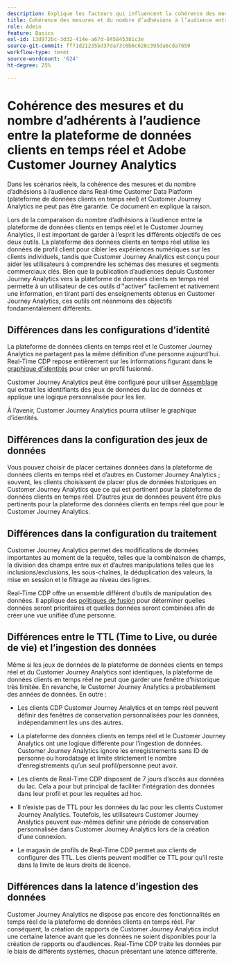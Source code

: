 ```yaml
---
description: Explique les facteurs qui influencent la cohérence des mesures et du nombre d’adhésions à l’audience entre Real-time Customer Data Platform (plateforme de données clients en temps réel) et Customer Journey Analytics.
title: Cohérence des mesures et du nombre d’adhésions à l’audience entre la plateforme des données clients en temps réel et le Customer Journey Analytics
role: Admin
feature: Basics
exl-id: 13d972bc-3d32-414e-a67d-845845381c3e
source-git-commit: ff71d21235bd37da73c0b6c628c395da6cda7659
workflow-type: tm+mt
source-wordcount: '624'
ht-degree: 25%

---
```



# Cohérence des mesures et du nombre d’adhérents à l’audience entre la plateforme de données clients en temps réel et Adobe Customer Journey Analytics

Dans les scénarios réels, la cohérence des mesures et du nombre d’adhésions à l’audience dans Real-time Customer Data Platform (plateforme de données clients en temps réel) et Customer Journey Analytics ne peut pas être garantie. Ce document en explique la raison.

Lors de la comparaison du nombre d’adhésions à l’audience entre la plateforme de données clients en temps réel et le Customer Journey Analytics, il est important de garder à l’esprit les différents objectifs de ces deux outils. La plateforme des données clients en temps réel utilise les données de profil client pour cibler les expériences numériques sur les clients individuels, tandis que Customer Journey Analytics est conçu pour aider les utilisateurs à comprendre les schémas des mesures et segments commerciaux clés. Bien que la publication d’audiences depuis Customer Journey Analytics vers la plateforme de données clients en temps réel permette à un utilisateur de ces outils d’&quot;activer&quot; facilement et nativement une information, en tirant parti des enseignements obtenus en Customer Journey Analytics, ces outils ont néanmoins des objectifs fondamentalement différents.

## Différences dans les configurations d’identité

La plateforme de données clients en temps réel et le Customer Journey Analytics ne partagent pas la même définition d’une personne aujourd’hui. Real-Time CDP repose entièrement sur les informations figurant dans le [graphique d’identités](https://experienceleague.adobe.com/docs/platform-learn/tutorials/identities/understanding-identity-and-identity-graphs.html?lang=fr) pour créer un profil fusionné.

Customer Journey Analytics peut être configuré pour utiliser [Assemblage](../stitching/overview.md) qui extrait les identifiants des jeux de données du lac de données et applique une logique personnalisée pour les lier.

À l’avenir, Customer Journey Analytics pourra utiliser le graphique d’identités.

## Différences dans la configuration des jeux de données

Vous pouvez choisir de placer certaines données dans la plateforme de données clients en temps réel et d’autres en Customer Journey Analytics ; souvent, les clients choisissent de placer plus de données historiques en Customer Journey Analytics que ce qui est pertinent pour la plateforme de données clients en temps réel. D’autres jeux de données peuvent être plus pertinents pour la plateforme des données clients en temps réel que pour le Customer Journey Analytics.

## Différences dans la configuration du traitement

Customer Journey Analytics permet des modifications de données importantes au moment de la requête, telles que la combinaison de champs, la division des champs entre eux et d’autres manipulations telles que les inclusions/exclusions, les sous-chaînes, la déduplication des valeurs, la mise en session et le filtrage au niveau des lignes.

Real-Time CDP offre un ensemble différent d’outils de manipulation des données. Il applique des [politiques de fusion](https://experienceleague.adobe.com/docs/experience-platform/profile/merge-policies/overview.html?lang=fr) pour déterminer quelles données seront prioritaires et quelles données seront combinées afin de créer une vue unifiée d’une personne.

## Différences entre le TTL (Time to Live, ou durée de vie) et l’ingestion des données

Même si les jeux de données de la plateforme de données clients en temps réel et du Customer Journey Analytics sont identiques, la plateforme de données clients en temps réel ne peut que garder une fenêtre d’historique très limitée. En revanche, le Customer Journey Analytics a probablement des années de données. En outre :

* Les clients CDP Customer Journey Analytics et en temps réel peuvent définir des fenêtres de conservation personnalisées pour les données, indépendamment les uns des autres.

* La plateforme des données clients en temps réel et le Customer Journey Analytics ont une logique différente pour l’ingestion de données. Customer Journey Analytics ignore les enregistrements sans ID de personne ou horodatage et limite strictement le nombre d’enregistrements qu’un seul profil/personne peut avoir.

* Les clients de Real-Time CDP disposent de 7 jours d’accès aux données du lac. Cela a pour but principal de faciliter l’intégration des données dans leur profil et pour les requêtes ad hoc.

* Il n’existe pas de TTL pour les données du lac pour les clients Customer Journey Analytics. Toutefois, les utilisateurs Customer Journey Analytics peuvent eux-mêmes définir une période de conservation personnalisée dans Customer Journey Analytics lors de la création d’une connexion.

* Le magasin de profils de Real-Time CDP permet aux clients de configurer des TTL. Les clients peuvent modifier ce TTL pour qu’il reste dans la limite de leurs droits de licence.

## Différences dans la latence d’ingestion des données

Customer Journey Analytics ne dispose pas encore des fonctionnalités en temps réel de la plateforme de données clients en temps réel. Par conséquent, la création de rapports de Customer Journey Analytics inclut une certaine latence avant que les données ne soient disponibles pour la création de rapports ou d’audiences. Real-Time CDP traite les données par le biais de différents systèmes, chacun présentant une latence différente.
